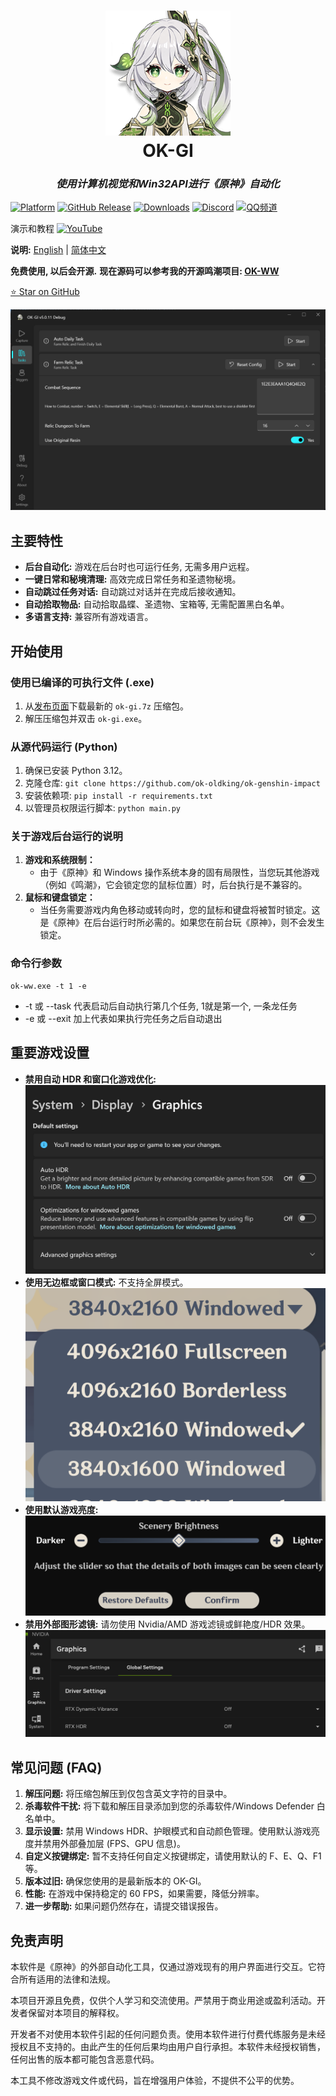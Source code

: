 <div align="center">
  <h1 align="center">
    <img src="icon.png" width="200" alt="OK-GI Logo"/>
    <br/>
    OK-GI
  </h1>
  <h3><i>使用计算机视觉和Win32API进行《原神》自动化</i></h3>
</div>

[![Platform](https://img.shields.io/badge/platform-Windows-blue)](https://www.microsoft.com/en-us/windows/)
[![GitHub Release](https://img.shields.io/github/v/release/ok-oldking/ok-genshin-impact)](https://github.com/ok-oldking/ok-genshin-impact/releases)
[![Downloads](https://img.shields.io/github/downloads/ok-oldking/ok-genshin-impact/total)](https://github.com/ok-oldking/ok-genshin-impact/releases)
[![Discord](https://img.shields.io/badge/Discord-加入社区-blue)](https://discord.gg/Q8utYcPQA3)
[![QQ频道](https://img.shields.io/badge/QQ频道-加入频道-blue)](https://pd.qq.com/s/e2wvbypn7)

演示和教程 [![YouTube](https://img.shields.io/badge/YouTube-%23FF0000.svg?style=for-the-badge&logo=YouTube&logoColor=white)](https://youtu.be/9iURRmXQHew)

**说明:** [English](README_EN.md) | [简体中文](README.md)

**免费使用, 以后会开源.**
**现在源码可以参考我的开源鸣潮项目: [OK-WW](https://github.com/ok-oldking/ok-wuthering-waves)**

[⭐️ Star on GitHub](https://github.com/ok-oldking/ok-genshin-impact)

![OK-GI Demo](readmes/img_4.png)

## 主要特性

* **后台自动化:** 游戏在后台时也可运行任务, 无需多用户远程。
* **一键日常和秘境清理:** 高效完成日常任务和圣遗物秘境。
* **自动跳过任务对话:** 自动跳过对话并在完成后接收通知。
* **自动拾取物品:** 自动拾取晶蝶、圣遗物、宝箱等, 无需配置黑白名单。
* **多语言支持:** 兼容所有游戏语言。

## 开始使用

### 使用已编译的可执行文件 (.exe)

1. 从[发布页面](https://github.com/ok-oldking/ok-genshin-impact/releases)下载最新的 `ok-gi.7z` 压缩包。
2. 解压压缩包并双击 `ok-gi.exe`。

### 从源代码运行 (Python)

1. 确保已安装 Python 3.12。
2. 克隆仓库: `git clone https://github.com/ok-oldking/ok-genshin-impact`
3. 安装依赖项: `pip install -r requirements.txt`
4. 以管理员权限运行脚本: `python main.py`

### 关于游戏后台运行的说明

1. **游戏和系统限制：**
    * 由于《原神》和 Windows 操作系统本身的固有局限性，当您玩其他游戏（例如《鸣潮》，它会锁定您的鼠标位置）时，后台执行是不兼容的。
2. **鼠标和键盘锁定：**
    * 当任务需要游戏内角色移动或转向时，您的鼠标和键盘将被暂时锁定。这是《原神》在后台运行时所必需的。如果您在前台玩《原神》，则不会发生锁定。

### 命令行参数

```
ok-ww.exe -t 1 -e
```

- -t 或 --task 代表启动后自动执行第几个任务, 1就是第一个, 一条龙任务
- -e 或 --exit 加上代表如果执行完任务之后自动退出

## 重要游戏设置

* **禁用自动 HDR 和窗口化游戏优化:**
  ![Disable HDR](readmes/img.png)
* **使用无边框或窗口模式:** 不支持全屏模式。
  ![Window Mode](readmes/img_1.png)
* **使用默认游戏亮度:**
  ![Default Brightness](readmes/img_2.png)
* **禁用外部图形滤镜:** 请勿使用 Nvidia/AMD 游戏滤镜或鲜艳度/HDR 效果。
  ![Disable Filters](readmes/img_3.png)

## 常见问题 (FAQ)

1. **解压问题:** 将压缩包解压到仅包含英文字符的目录中。
2. **杀毒软件干扰:** 将下载和解压目录添加到您的杀毒软件/Windows Defender 白名单中。
3. **显示设置:** 禁用 Windows HDR、护眼模式和自动颜色管理。使用默认游戏亮度并禁用外部叠加层 (FPS、GPU 信息)。
4. **自定义按键绑定:** 暂不支持任何自定义按键绑定，请使用默认的 F、E、Q、F1 等。
5. **版本过旧:** 确保您使用的是最新版本的 OK-GI。
6. **性能:** 在游戏中保持稳定的 60 FPS，如果需要，降低分辨率。
7. **进一步帮助:** 如果问题仍然存在，请提交错误报告。

## 免责声明

本软件是《原神》的外部自动化工具，仅通过游戏现有的用户界面进行交互。它符合所有适用的法律和法规。

本项目开源且免费，仅供个人学习和交流使用。严禁用于商业用途或盈利活动。开发者保留对本项目的解释权。

开发者不对使用本软件引起的任何问题负责。使用本软件进行付费代练服务是未经授权且不支持的。由此产生的任何后果均由用户自行承担。本软件未经授权销售，任何出售的版本都可能包含恶意代码。

本工具不修改游戏文件或代码，旨在增强用户体验，不提供不公平的优势。